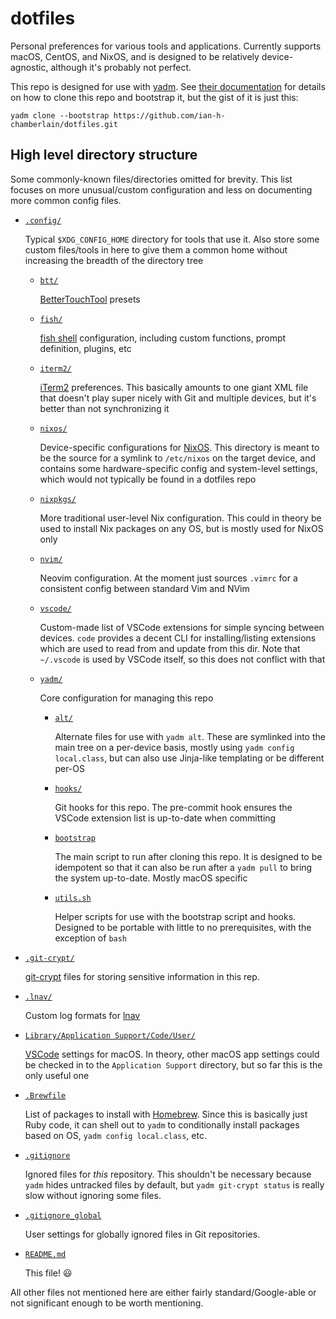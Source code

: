 # dotfiles

Personal preferences for various tools and applications. Currently supports macOS, CentOS, and NixOS, and is designed to be relatively device-agnostic, although it's probably not perfect.

This repo is designed for use with [yadm](https://yadm.io/). See [their documentation](https://yadm.io/docs/getting_started) for details on how to clone this repo and bootstrap it, but the gist of it is just this:

```shell
yadm clone --bootstrap https://github.com/ian-h-chamberlain/dotfiles.git
```

## High level directory structure

Some commonly-known files/directories omitted for brevity. This list focuses on more unusual/custom configuration and less on documenting more common config files.

* [`.config/`](.config)

  Typical `$XDG_CONFIG_HOME` directory for tools that use it. Also store some custom files/tools in here to give them a common home without increasing the breadth of the directory tree

  * [`btt/`](.config/btt)

    [BetterTouchTool](https://folivora.ai/) presets

  * [`fish/`](.config/fish)

    [fish shell](https://fishshell.com/) configuration, including custom functions, prompt definition, plugins, etc

  * [`iterm2/`](.config/iterm2)

    [iTerm2](https://www.iterm2.com/) preferences. This basically amounts to one giant XML file that doesn't play super nicely with Git and multiple devices, but it's better than not synchronizing it

  * [`nixos/`](.config/nixos)

    Device-specific configurations for [NixOS](https://nixos.org/). This directory is meant to be the source for a symlink to `/etc/nixos` on the target device, and contains some hardware-specific config and system-level settings, which would not typically be found in a dotfiles repo

  * [`nixpkgs/`](.config/nixpkgs)

    More traditional user-level Nix configuration. This could in theory be used to install Nix packages on any OS, but is mostly used for NixOS only

  * [`nvim/`](.config/nvim)

    Neovim configuration. At the moment just sources `.vimrc` for a consistent config between standard Vim and NVim

  * [`vscode/`](.config/vscode)

    Custom-made list of VSCode extensions for simple syncing between devices. `code` provides a decent CLI for installing/listing extensions which are used to read from and update from this dir. Note that `~/.vscode` is used by VSCode itself, so this does not conflict with that

  * [`yadm/`](.config/yadm)

    Core configuration for managing this repo

    * [`alt/`](.config/yadm/alt)

      Alternate files for use with `yadm alt`. These are symlinked into the main tree on a per-device basis, mostly using `yadm config local.class`, but can also use Jinja-like templating or be different per-OS

    * [`hooks/`](.config/yadm/hooks)

      Git hooks for this repo. The pre-commit hook ensures the VSCode extension list is up-to-date when committing

    * [`bootstrap`](.config/yadm/bootstrap)

      The main script to run after cloning this repo. It is designed to be idempotent so that it can also be run after a `yadm pull` to bring the system up-to-date. Mostly macOS specific

    * [`utils.sh`](.config/yadm/utils.sh)

      Helper scripts for use with the bootstrap script and hooks. Designed to be portable with little to no prerequisites, with the exception of `bash`

* [`.git-crypt/`](.emacs.d)

  [git-crypt](https://www.agwa.name/projects/git-crypt/) files for storing sensitive information in this rep.

* [`.lnav/`](.lnav)

  Custom log formats for [lnav](http://lnav.org/)

* [`Library/Application Support/Code/User/`](/Library/Application%20Support/Code/User/)

  [VSCode](https://code.visualstudio.com/) settings for macOS. In theory, other macOS app settings could be checked in to the `Application Support` directory, but so far this is the only useful one

* [`.Brewfile`](.Brewfile)

  List of packages to install with [Homebrew](https://brew.sh/). Since this is basically just Ruby code, it can shell out to `yadm` to conditionally install packages based on OS, `yadm config local.class`, etc.

* [`.gitignore`](.gitignore)

  Ignored files for _this_ repository. This shouldn't be necessary because `yadm` hides untracked files by default, but `yadm git-crypt status` is really slow without ignoring some files.

* [`.gitignore_global`](.gitignore_global)

  User settings for globally ignored files in Git repositories.

* [`README.md`](README.md)

  This file! 😃

All other files not mentioned here are either fairly standard/Google-able or not significant enough to be worth mentioning.
